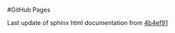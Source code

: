 #GitHub Pages

Last update of sphinx html documentation from [4b4ef91](https://github.com/PufferBlow/pufferblow/tree/4b4ef9114fff8b1504e524223b9f51cf16116e6e)

